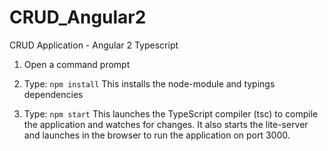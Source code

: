 # CRUD_Angular2
CRUD Application - Angular 2 Typescript

1) Open a command prompt

2) Type: `npm install`
This installs the node-module and typings dependencies

3) Type: `npm start`
This launches the TypeScript compiler (tsc) to compile the application and watches for changes.
It also starts the lite-server and launches in the browser to run the application on port 3000.


